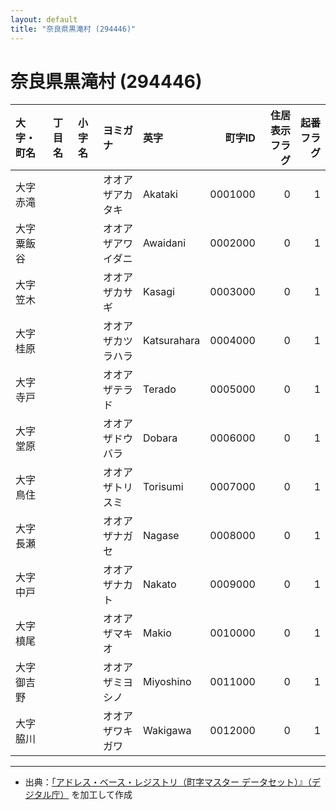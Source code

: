 ```yaml
---
layout: default
title: "奈良県黒滝村 (294446)"
---
```


# 奈良県黒滝村 (294446)

| 大字・町名 | 丁目名 | 小字名 | ヨミガナ | 英字 | 町字ID | 住居表示フラグ | 起番フラグ |
|:--------|:------|:------|:-----------------|:---------------------|--------:|----------:|--------:|
| 大字赤滝 |  |  | オオアザアカタキ | Akataki | 0001000 | 0 | 1 |
| 大字粟飯谷 |  |  | オオアザアワイダニ | Awaidani | 0002000 | 0 | 1 |
| 大字笠木 |  |  | オオアザカサギ | Kasagi | 0003000 | 0 | 1 |
| 大字桂原 |  |  | オオアザカツラハラ | Katsurahara | 0004000 | 0 | 1 |
| 大字寺戸 |  |  | オオアザテラド | Terado | 0005000 | 0 | 1 |
| 大字堂原 |  |  | オオアザドウバラ | Dobara | 0006000 | 0 | 1 |
| 大字鳥住 |  |  | オオアザトリスミ | Torisumi | 0007000 | 0 | 1 |
| 大字長瀬 |  |  | オオアザナガセ | Nagase | 0008000 | 0 | 1 |
| 大字中戸 |  |  | オオアザナカト | Nakato | 0009000 | 0 | 1 |
| 大字槙尾 |  |  | オオアザマキオ | Makio | 0010000 | 0 | 1 |
| 大字御吉野 |  |  | オオアザミヨシノ | Miyoshino | 0011000 | 0 | 1 |
| 大字脇川 |  |  | オオアザワキガワ | Wakigawa | 0012000 | 0 | 1 |

---

- 出典：[「アドレス・ベース・レジストリ（町字マスター データセット）』（デジタル庁）](https://www.digital.go.jp/policies/base_registry_address/) を加工して作成